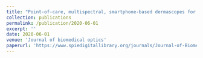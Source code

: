 ```yaml
---
title: "Point-of-care, multispectral, smartphone-based dermascopes for dermal lesion screening and erythema monitoring"
collection: publications
permalink: /publication/2020-06-01
excerpt: ''
date: 2020-06-01
venue: 'Journal of biomedical optics'
paperurl: 'https://www.spiedigitallibrary.org/journals/Journal-of-Biomedical-Optics/volume-25/issue-06/066004/Point-of-care-multispectral-smartphone-based-dermascopes-for-dermal-lesion/10.1117/1.JBO.25.6.066004.full?webSyncID=e383947d-cdd8-68c8-5e62-103661d803c3&sessionGUID=b991b74a-a604-7079-88a1-67767a93287b&_ga=2.127843533.175401083.1592842426-1172452030.1584724978&SSO=1'
---
```

